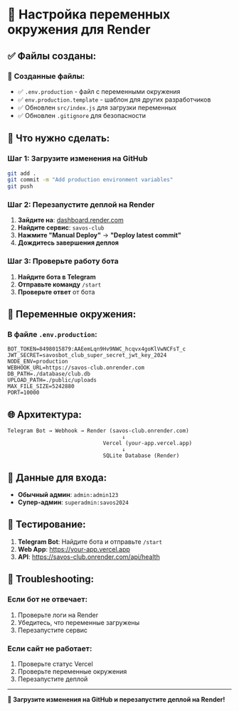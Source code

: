 # 🔧 Настройка переменных окружения для Render

## ✅ Файлы созданы:

### 📁 **Созданные файлы:**
- ✅ `.env.production` - файл с переменными окружения
- ✅ `env.production.template` - шаблон для других разработчиков
- ✅ Обновлен `src/index.js` для загрузки переменных
- ✅ Обновлен `.gitignore` для безопасности

## 🚀 **Что нужно сделать:**

### **Шаг 1: Загрузите изменения на GitHub**
```bash
git add .
git commit -m "Add production environment variables"
git push
```

### **Шаг 2: Перезапустите деплой на Render**
1. **Зайдите на**: [dashboard.render.com](https://dashboard.render.com)
2. **Найдите сервис**: `savos-club`
3. **Нажмите "Manual Deploy"** → **"Deploy latest commit"**
4. **Дождитесь завершения деплоя**

### **Шаг 3: Проверьте работу бота**
1. **Найдите бота в Telegram**
2. **Отправьте команду** `/start`
3. **Проверьте ответ** от бота

## 🔧 **Переменные окружения:**

### **В файле `.env.production`:**
```
BOT_TOKEN=8498015879:AAEemLqn9Hv9NWC_hcqvx4goKlVwNCFsT_c
JWT_SECRET=savosbot_club_super_secret_jwt_key_2024
NODE_ENV=production
WEBHOOK_URL=https://savos-club.onrender.com
DB_PATH=./database/club.db
UPLOAD_PATH=./public/uploads
MAX_FILE_SIZE=5242880
PORT=10000
```

## 🌐 **Архитектура:**

```
Telegram Bot → Webhook → Render (savos-club.onrender.com)
                                    ↓
                              Vercel (your-app.vercel.app)
                                    ↓
                              SQLite Database (Render)
```

## 🔑 **Данные для входа:**
- **Обычный админ**: `admin:admin123`
- **Супер-админ**: `superadmin:savos2024`

## 📱 **Тестирование:**
1. **Telegram Bot**: Найдите бота и отправьте `/start`
2. **Web App**: https://your-app.vercel.app
3. **API**: https://savos-club.onrender.com/api/health

## 🔧 **Troubleshooting:**

### **Если бот не отвечает:**
1. Проверьте логи на Render
2. Убедитесь, что переменные загружены
3. Перезапустите сервис

### **Если сайт не работает:**
1. Проверьте статус Vercel
2. Проверьте переменные окружения
3. Перезапустите деплой

---

**🚀 Загрузите изменения на GitHub и перезапустите деплой на Render!**
